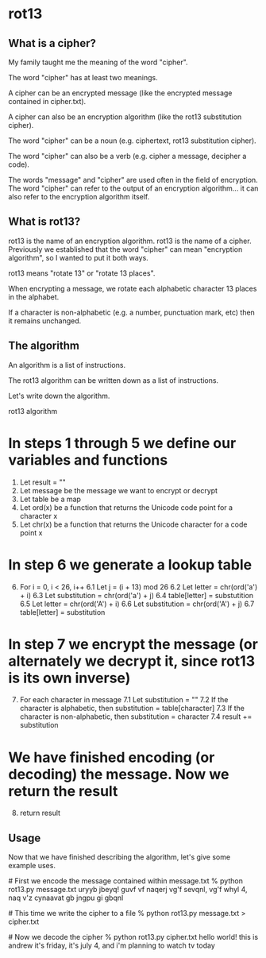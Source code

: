 # rot13

## What is a cipher?

My family taught me the meaning of the word "cipher".

The word "cipher" has at least two meanings.

A cipher can be an encrypted message (like the encrypted message contained in cipher.txt).

A cipher can also be an encryption algorithm (like the rot13 substitution cipher).

The word "cipher" can be a noun (e.g. ciphertext, rot13 substitution cipher).

The word "cipher" can also be a verb (e.g. cipher a message, decipher a code).

The words "message" and "cipher" are used often in the field of encryption. The word "cipher" can refer to the output of an encryption algorithm... it can also refer to the encryption algorithm itself.

## What is rot13?

rot13 is the name of an encryption algorithm. rot13 is the name of a cipher. Previously we established that the word "cipher" can mean "encryption algorithm", so I wanted to put it both ways.

rot13 means "rotate 13" or "rotate 13 places".

When encrypting a message, we rotate each alphabetic character 13 places in the alphabet.

If a character is non-alphabetic (e.g. a number, punctuation mark, etc) then it remains unchanged.

## The algorithm

An algorithm is a list of instructions.

The rot13 algorithm can be written down as a list of instructions.

Let's write down the algorithm.

rot13 algorithm

# In steps 1 through 5 we define our variables and functions
1. Let result = ""
2. Let message be the message we want to encrypt or decrypt
3. Let table be a map
4. Let ord(x) be a function that returns the Unicode code point for a character x
5. Let chr(x) be a function that returns the Unicode character for a code point x

# In step 6 we generate a lookup table
6. For i = 0, i < 26, i++
6.1 Let j = (i + 13) mod 26
6.2 Let letter = chr(ord('a') + i)
6.3 Let substitution = chr(ord('a') + j)
6.4 table[letter] = substutition
6.5 Let letter = chr(ord('A') + i)
6.6 Let substitution = chr(ord('A') + j)
6.7 table[letter] = substitution

# In step 7 we encrypt the message (or alternately we decrypt it, since rot13 is its own inverse)
7. For each character in message
7.1 Let substitution = ""
7.2 If the character is alphabetic, then substitution = table[character]
7.3 If the character is non-alphabetic, then substitution = character
7.4 result += substitution 

# We have finished encoding (or decoding) the message. Now we return the result
8. return result

## Usage

Now that we have finished describing the algorithm, let's give some example uses.

\# First we encode the message contained within message.txt
% python rot13.py message.txt
uryyb jbeyq!
guvf vf naqerj
vg'f sevqnl, vg'f whyl 4, naq v'z cynaavat gb jngpu gi gbqnl

\# This time we write the cipher to a file
% python rot13.py message.txt > cipher.txt

\# Now we decode the cipher
% python rot13.py cipher.txt
hello world!
this is andrew
it's friday, it's july 4, and i'm planning to watch tv today
